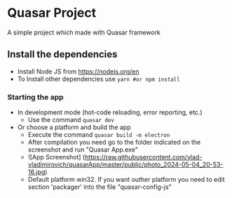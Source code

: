 # Quasar Project
A simple project which made with Quasar framework

## Install the dependencies
- Install Node JS from https://nodejs.org/en
- To Install other dependencies use ```yarn #or npm install ```

### Starting the app 
- In development mode (hot-code reloading, error reporting, etc.)
    - Use the command ```quasar dev ```
- Or choose a platform and build the app
    - Execute the command ```quasar build -m electron ```
    - After compilation you need go to the folder indicated on the screenshot and run "Quasar App.exe"
    - ![App Screenshot] (https://raw.githubusercontent.com/vlad-vladimirovich/quasarApp/master/public/photo_2024-05-04_20-53-16.jpg)
    - Default platform win32. If you want outher platform you need to edit section 'packager' into the file "quasar-config-js"
